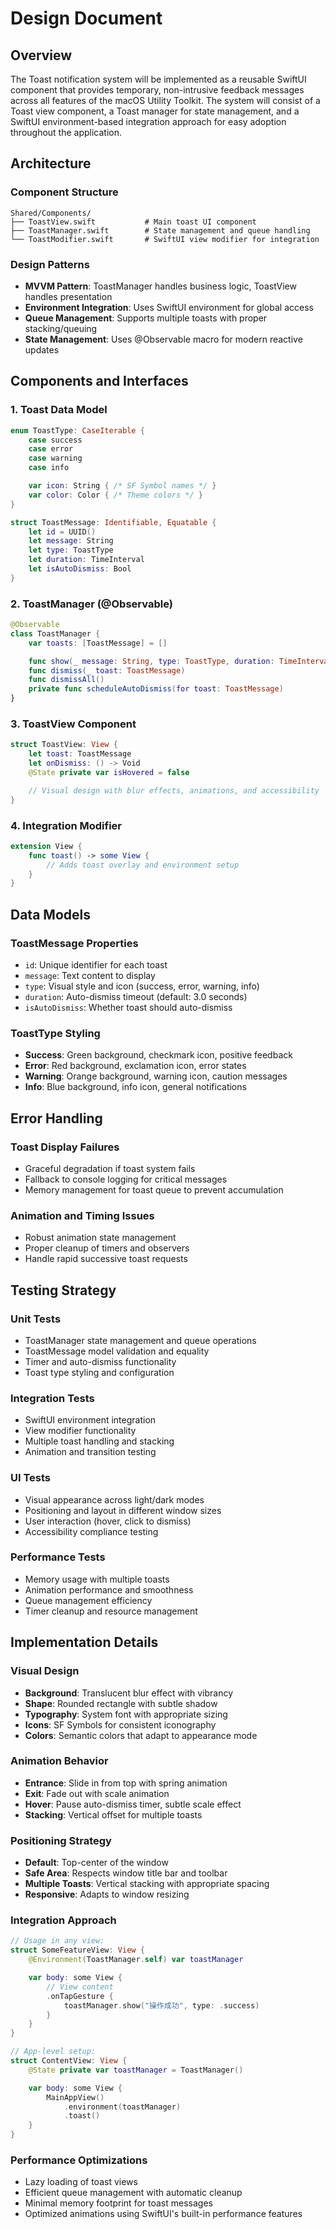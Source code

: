 # Design Document

## Overview

The Toast notification system will be implemented as a reusable SwiftUI component that provides temporary, non-intrusive feedback messages across all features of the macOS Utility Toolkit. The system will consist of a Toast view component, a Toast manager for state management, and a SwiftUI environment-based integration approach for easy adoption throughout the application.

## Architecture

### Component Structure

```
Shared/Components/
├── ToastView.swift           # Main toast UI component
├── ToastManager.swift        # State management and queue handling
└── ToastModifier.swift       # SwiftUI view modifier for integration
```

### Design Patterns

- **MVVM Pattern**: ToastManager handles business logic, ToastView handles presentation
- **Environment Integration**: Uses SwiftUI environment for global access
- **Queue Management**: Supports multiple toasts with proper stacking/queuing
- **State Management**: Uses @Observable macro for modern reactive updates

## Components and Interfaces

### 1. Toast Data Model

```swift
enum ToastType: CaseIterable {
    case success
    case error
    case warning
    case info

    var icon: String { /* SF Symbol names */ }
    var color: Color { /* Theme colors */ }
}

struct ToastMessage: Identifiable, Equatable {
    let id = UUID()
    let message: String
    let type: ToastType
    let duration: TimeInterval
    let isAutoDismiss: Bool
}
```

### 2. ToastManager (@Observable)

```swift
@Observable
class ToastManager {
    var toasts: [ToastMessage] = []

    func show(_ message: String, type: ToastType, duration: TimeInterval = 3.0)
    func dismiss(_ toast: ToastMessage)
    func dismissAll()
    private func scheduleAutoDismiss(for toast: ToastMessage)
}
```

### 3. ToastView Component

```swift
struct ToastView: View {
    let toast: ToastMessage
    let onDismiss: () -> Void
    @State private var isHovered = false

    // Visual design with blur effects, animations, and accessibility
}
```

### 4. Integration Modifier

```swift
extension View {
    func toast() -> some View {
        // Adds toast overlay and environment setup
    }
}
```

## Data Models

### ToastMessage Properties

- `id`: Unique identifier for each toast
- `message`: Text content to display
- `type`: Visual style and icon (success, error, warning, info)
- `duration`: Auto-dismiss timeout (default: 3.0 seconds)
- `isAutoDismiss`: Whether toast should auto-dismiss

### ToastType Styling

- **Success**: Green background, checkmark icon, positive feedback
- **Error**: Red background, exclamation icon, error states
- **Warning**: Orange background, warning icon, caution messages
- **Info**: Blue background, info icon, general notifications

## Error Handling

### Toast Display Failures

- Graceful degradation if toast system fails
- Fallback to console logging for critical messages
- Memory management for toast queue to prevent accumulation

### Animation and Timing Issues

- Robust animation state management
- Proper cleanup of timers and observers
- Handle rapid successive toast requests

## Testing Strategy

### Unit Tests

- ToastManager state management and queue operations
- ToastMessage model validation and equality
- Timer and auto-dismiss functionality
- Toast type styling and configuration

### Integration Tests

- SwiftUI environment integration
- View modifier functionality
- Multiple toast handling and stacking
- Animation and transition testing

### UI Tests

- Visual appearance across light/dark modes
- Positioning and layout in different window sizes
- User interaction (hover, click to dismiss)
- Accessibility compliance testing

### Performance Tests

- Memory usage with multiple toasts
- Animation performance and smoothness
- Queue management efficiency
- Timer cleanup and resource management

## Implementation Details

### Visual Design

- **Background**: Translucent blur effect with vibrancy
- **Shape**: Rounded rectangle with subtle shadow
- **Typography**: System font with appropriate sizing
- **Icons**: SF Symbols for consistent iconography
- **Colors**: Semantic colors that adapt to appearance mode

### Animation Behavior

- **Entrance**: Slide in from top with spring animation
- **Exit**: Fade out with scale animation
- **Hover**: Pause auto-dismiss timer, subtle scale effect
- **Stacking**: Vertical offset for multiple toasts

### Positioning Strategy

- **Default**: Top-center of the window
- **Safe Area**: Respects window title bar and toolbar
- **Multiple Toasts**: Vertical stacking with appropriate spacing
- **Responsive**: Adapts to window resizing

### Integration Approach

```swift
// Usage in any view:
struct SomeFeatureView: View {
    @Environment(ToastManager.self) var toastManager

    var body: some View {
        // View content
        .onTapGesture {
            toastManager.show("操作成功", type: .success)
        }
    }
}

// App-level setup:
struct ContentView: View {
    @State private var toastManager = ToastManager()

    var body: some View {
        MainAppView()
            .environment(toastManager)
            .toast()
    }
}
```

### Performance Optimizations

- Lazy loading of toast views
- Efficient queue management with automatic cleanup
- Minimal memory footprint for toast messages
- Optimized animations using SwiftUI's built-in performance features
